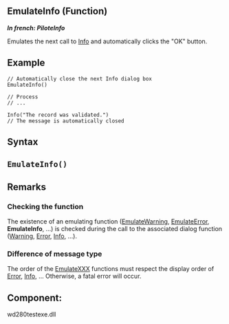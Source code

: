 
## EmulateInfo (Function)

***In french: PiloteInfo***



<a name="XUse"></a>
<a name="Use"></a>
<a name="description"></a>
Emulates the next call to [Info](../WDLang1/3021011.md) and automatically clicks the "OK" button.
<a name="Example1"></a>
<a name="sample_code"></a>

## Example


```wl
// Automatically close the next Info dialog box
EmulateInfo()

// Process 
// ...

Info("The record was validated.")
// The message is automatically closed
```

<a name="XSYNTAX"></a>
<a name="SYNTAX1"></a>

## Syntax

`EmulateInfo()`
---



<a name="NOTE0"></a>
<a name="NOTE0_1"></a>

## Remarks




### Checking the function
<a name="checking_the_function_ELTPARAGRAPHE000033"></a>

The existence of an emulating function ([EmulateWarning](../WDLang1/1000009001.md), [EmulateError](../WDLang1/1000009005.md), **EmulateInfo**, ...) is checked during the call to the associated dialog function ([Warning](../WDLang1/3021009.md), [Error](../WDLang1/3021013.md), [Info](../WDLang1/3021011.md), ...).
<a name="NOTE0_2"></a>




### Difference of message type
<a name="difference_message_type_ELTPARAGRAPHE000058"></a>

The order of the [EmulateXXX](../WDLang1/1000009002.md) functions must respect the display order of [Error](../WDLang1/3021013.md), [Info](../WDLang1/3021011.md), ... Otherwise, a fatal error will occur.

<a name="XComponent"></a>

## Component:
wd280testexe.dll
